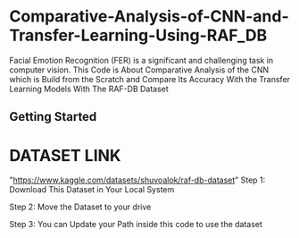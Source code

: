 # Comparative-Analysis-of-CNN-and-Transfer-Learning-Using-RAF_DB
Facial Emotion Recognition (FER) is a significant and challenging task in computer vision. This Code is About Comparative Analysis of the CNN which is Build from the Scratch and Compare Its Accuracy With the Transfer Learning Models With The RAF-DB Dataset
## Getting Started
# **DATASET LINK**
"https://www.kaggle.com/datasets/shuvoalok/raf-db-dataset"
Step 1: Download This Dataset in Your Local System  

Step 2: Move the Dataset to your drive   

Step 3: You can Update your Path inside this code to use the dataset   
